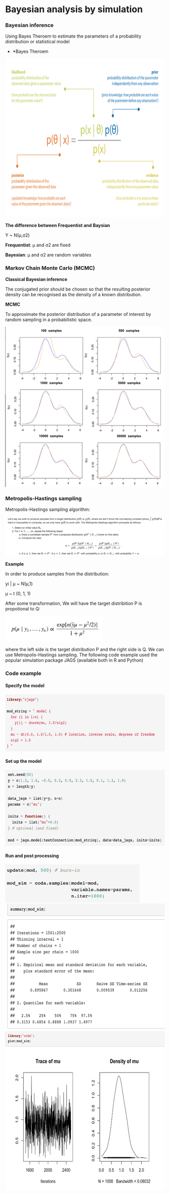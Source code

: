 # Bayesian analysis by simulation

### Bayesian inference

Using Bayes Theroem to estimate the parameters of a probability distribution or statistical model


- *Bayes Theroem 

<img src="bayes.png" alt="Bayes Theorem" height="500"/>


**The difference between Frequentist and Baysian**


Y ~ N(μ,σ2)


**Frequentist**: μ and σ2 are fixed

**Bayesian**: μ and σ2 are random variables



### Markov Chain Monte Carlo (MCMC)


**Classical Bayesian inference**

The conjugated prior should be chosen so that the resulting posterior density can be recognised as the density of a known distribution. 


**MCMC**

To approximate the posterior distribution of a parameter of interest by random sampling in a probabilistic space.


<img src="mcmc.png" alt="MCMC"/>

### Metropolis-Hastings sampling

Metropolis-Hastings sampling algorithm:

<img src="Metropolis-Hastings.png" alt="MCMC"/>


**Example**


In order to produce samples from the distribution:

yi | μ ~ N(μ,1)

μ ~ t (0, 1, 1)

After some transformation, We will have the target distribition P is propotional to Q:

<img src="distribution.png" alt="dist" height="80"/>

where the left side is the target distribution P and the right side is Q. We can use Metropolis-Hastings sampling. The following code example used the popular simulation package JAGS (available both in R and Python)

### Code example 

#### Specify the model

<img src="specify_model.png" height="180"/>

#### Set up the model

<img src="set_up_model.png" height="240"/>

#### Run and post processing

<img src="run_model.png" height="120"/>
<img src="post_processing.png" height="400"/>
<img src="post_processing2.png" height="500"/>















